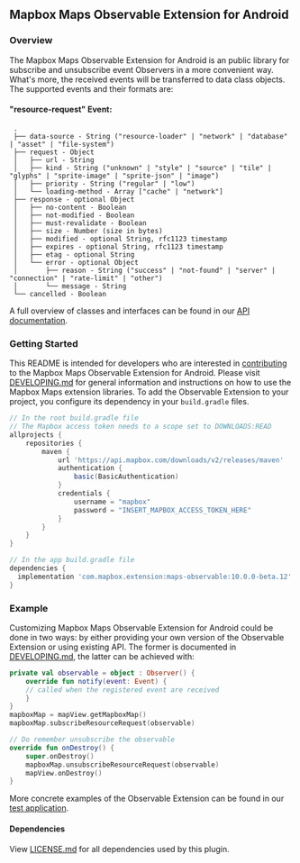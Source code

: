 ## Mapbox Maps Observable Extension for Android

### Overview

The Mapbox Maps Observable Extension for Android is an public library for subscribe and unsubscribe event Observers in a more convenient way. What's more, the received events will be transferred to data class objects.
The supported events and their formats are:
#### "resource-request" Event:
```
 .
 ├── data-source - String ("resource-loader" | "network" | "database" | "asset" | "file-system")
 ├── request - Object
 │   ├── url - String
 │   ├── kind - String ("unknown" | "style" | "source" | "tile" | "glyphs" | "sprite-image" | "sprite-json" | "image")
 │   ├── priority - String ("regular" | "low")
 │   └── loading-method - Array ["cache" | "network"]
 ├── response - optional Object
 │   ├── no-content - Boolean
 │   ├── not-modified - Boolean
 │   ├── must-revalidate - Boolean
 │   ├── size - Number (size in bytes)
 │   ├── modified - optional String, rfc1123 timestamp
 │   ├── expires - optional String, rfc1123 timestamp
 │   ├── etag - optional String
 │   └── error - optional Object
 │       ├── reason - String ("success" | "not-found" | "server" | "connection" | "rate-limit" | "other")
 │       └── message - String
 └── cancelled - Boolean
```

A full overview of classes and interfaces can be found in our [API documentation](https://docs.mapbox.com/android/beta/maps/guides/).

### Getting Started

This README is intended for developers who are interested in [contributing](https://github.com/mapbox/mapbox-maps-android/blob/master/CONTRIBUTING.md) to the Mapbox Maps Observable Extension for Android. Please visit [DEVELOPING.md](https://github.com/mapbox/mapbox-maps-android/blob/master/DEVELOPING.md) for general information and instructions on how to use the Mapbox Maps extension libraries. To add the Observable Extension to your project, you configure its dependency in your `build.gradle` files.

```groovy
// In the root build.gradle file
// The Mapbox access token needs to a scope set to DOWNLOADS:READ
allprojects {
    repositories {
        maven {
            url 'https://api.mapbox.com/downloads/v2/releases/maven'
            authentication {
                basic(BasicAuthentication)
            }
            credentials {
                username = "mapbox"
                password = "INSERT_MAPBOX_ACCESS_TOKEN_HERE"
            }
        }
    }
}

// In the app build.gradle file
dependencies {
  implementation 'com.mapbox.extension:maps-observable:10.0.0-beta.12'
}
```

### Example

Customizing Mapbox Maps Observable Extension for Android could be done in two ways: by either providing your own version of the Observable Extension or using existing API. The former is documented in [DEVELOPING.md](https://github.com/mapbox/mapbox-maps-android/blob/master/DEVELOPING.md), the latter can be achieved with:

```kotlin
private val observable = object : Observer() {
    override fun notify(event: Event) {
    // called when the registered event are received
    }
}
mapboxMap = mapView.getMapboxMap()
mapboxMap.subscribeResourceRequest(observable)

// Do remember unsubscribe the observable
override fun onDestroy() {
    super.onDestroy()
    mapboxMap.unsubscribeResourceRequest(observable)
    mapView.onDestroy()
}
```

More concrete examples of the Observable Extension can be found in our [test application](https://github.com/mapbox/mapbox-maps-android/tree/master/app/src/main/java/com/mapbox/maps/testapp).

#### Dependencies

View [LICENSE.md](LICENSE.md) for all dependencies used by this plugin.
